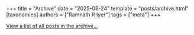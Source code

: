 +++
title = "Archive"
date = "2025-06-24"
template = "posts/archive.html"
[taxonomies]
authors = ["Ramnath R Iyer"]
tags = ["meta"]
+++

[View a list of all posts in the archive...](/pages/archive)

